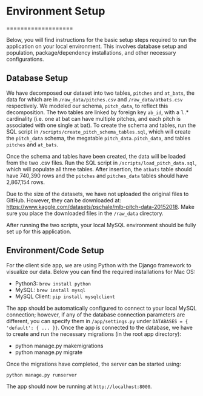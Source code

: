 # Environment Setup
===================

Below, you will find instructions for the basic setup steps required to run the application on your local environment. 
This involves database setup and population, package/dependency installations, and other necessary configurations.

## Database Setup

We have decomposed our dataset into two tables, `pitches` and `at_bats`, the data for which are in `/raw_data/pitches.csv` and `/raw_data/atbats.csv` respectively.
We modeled our schema, `pitch_data`, to reflect this decomposition. The two tables are linked by foreign key `ab_id`, with a 1..* cardinality (i.e. one at bat can have multiple pitches, and each pitch is associated with one single at bat). To create the schema and tables, run the SQL script in `/scripts/create_pitch_schema_tables.sql`, which will create the `pitch_data` schema, the megatable `pitch_data.pitch_data`, and tables `pitches` and `at_bats`. 

Once the schema and tables have been created, the data will be loaded from the two .csv files. Run the SQL script in `/scripts/load_pitch_data.sql`, which will populate all three tables. After insertion, the `atbats` table should have 740,390 rows and the `pitches` and `pitches_data` tables should have 2,867,154 rows.

Due to the size of the datasets, we have not uploaded the original files to GitHub. However, they can be downloaded at: https://www.kaggle.com/datasets/pschale/mlb-pitch-data-20152018. Make sure you place the downloaded files in the `/raw_data` directory.

After running the two scripts, your local MySQL environment should be fully set up for this application.

## Environment/Code Setup

For the client side app, we are using Python with the Django framework to visualize our data. Below you can find the required installations for Mac OS:

* Python3: `brew install python`
* MySQL: `brew install mysql`
* MySQL Client: `pip install mysqlclient`


The app should be automatically configured to connect to your local MySQL connection; however, if any of the database connection parameters are different, you can specify them in `/app/settings.py` under `DATABASES = { 'default': { ... }}`. Once the app is connected to the database, we have to create and run the necessary migrations (in the root app directory):

* python manage.py makemigrations
* python manage.py migrate


Once the migrations have completed, the server can be started using:

`python manage.py runserver`


The app should now be running at `http://localhost:8000`. 

